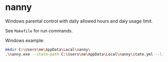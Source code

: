 # nanny
Windows parental control with daily allowed hours and daiy usage limit.

See `Makefile` for run commands.

Windows example:
```bash
mkdir C:\Users\me\AppData\Local\nanny\
.\nanny.exe --state-path C:\Users\me\AppData\Local\nanny\state.yml --limit 90 --start "07:00" --end "21:00" --freq 30
```

